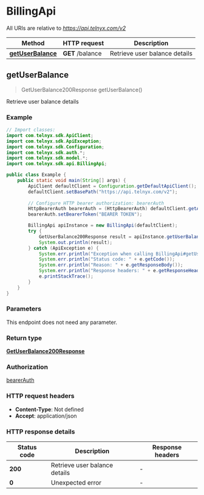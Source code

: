 # BillingApi

All URIs are relative to *https://api.telnyx.com/v2*

Method | HTTP request | Description
------------- | ------------- | -------------
[**getUserBalance**](BillingApi.md#getUserBalance) | **GET** /balance | Retrieve user balance details



## getUserBalance

> GetUserBalance200Response getUserBalance()

Retrieve user balance details

### Example

```java
// Import classes:
import com.telnyx.sdk.ApiClient;
import com.telnyx.sdk.ApiException;
import com.telnyx.sdk.Configuration;
import com.telnyx.sdk.auth.*;
import com.telnyx.sdk.model.*;
import com.telnyx.sdk.api.BillingApi;

public class Example {
    public static void main(String[] args) {
        ApiClient defaultClient = Configuration.getDefaultApiClient();
        defaultClient.setBasePath("https://api.telnyx.com/v2");
        
        // Configure HTTP bearer authorization: bearerAuth
        HttpBearerAuth bearerAuth = (HttpBearerAuth) defaultClient.getAuthentication("bearerAuth");
        bearerAuth.setBearerToken("BEARER TOKEN");

        BillingApi apiInstance = new BillingApi(defaultClient);
        try {
            GetUserBalance200Response result = apiInstance.getUserBalance();
            System.out.println(result);
        } catch (ApiException e) {
            System.err.println("Exception when calling BillingApi#getUserBalance");
            System.err.println("Status code: " + e.getCode());
            System.err.println("Reason: " + e.getResponseBody());
            System.err.println("Response headers: " + e.getResponseHeaders());
            e.printStackTrace();
        }
    }
}
```

### Parameters

This endpoint does not need any parameter.

### Return type

[**GetUserBalance200Response**](GetUserBalance200Response.md)

### Authorization

[bearerAuth](../README.md#bearerAuth)

### HTTP request headers

- **Content-Type**: Not defined
- **Accept**: application/json

### HTTP response details
| Status code | Description | Response headers |
|-------------|-------------|------------------|
| **200** | Retrieve user balance details |  -  |
| **0** | Unexpected error |  -  |

